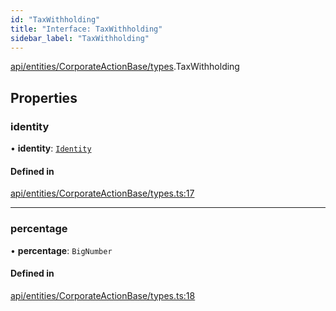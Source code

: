 ```yaml
---
id: "TaxWithholding"
title: "Interface: TaxWithholding"
sidebar_label: "TaxWithholding"
---
```


[api/entities/CorporateActionBase/types](../../../../../../modules/API/Entities/CorporateActionBase/Types/Types.md).TaxWithholding

## Properties

### identity

• **identity**: [`Identity`](../../../../../../classes/API/Entities/Identity/Identity.md)

#### Defined in

[api/entities/CorporateActionBase/types.ts:17](https://github.com/PolymeshAssociation/polymesh-sdk/blob/8a9158669/src/api/entities/CorporateActionBase/types.ts#L17)

___

### percentage

• **percentage**: `BigNumber`

#### Defined in

[api/entities/CorporateActionBase/types.ts:18](https://github.com/PolymeshAssociation/polymesh-sdk/blob/8a9158669/src/api/entities/CorporateActionBase/types.ts#L18)
